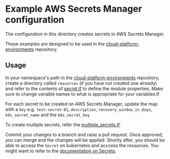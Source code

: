 # Example AWS Secrets Manager configuration

The configuration in this directory creates secrets in AWS Secrets Manager.

These examples are designed to be used in the [cloud-platform-environments](https://github.com/ministryofjustice/cloud-platform-environments/) repository.

## Usage

In your namespace's path in the [cloud-platform-environments](https://github.com/ministryofjustice/cloud-platform-environments/) repository, create a directory called `resources` (if you have not created one already) and refer to the contents of [secret.tf](secret.tf) to define the module properties. Make sure to change variable names to what is appropriate for your variables.tf

For each secret to be created on AWS Secrets Manager, update the map with a `key` e.g. `test-secret-01`, `description`, `recovery_window_in_days`, `k8s_secret_name` and the `k8s_secret_key`

To create multiple secrets, refer the [multiple_secrets.tf](multiple_secrets.tf).

Commit your changes to a branch and raise a pull request. Once approved, you can merge and the changes will be applied. Shortly after, you should be able to access the `Secret` on kubernetes and acccess the resources. You might want to refer to the [documentation on Secrets](https://kubernetes.io/docs/concepts/configuration/secret/).